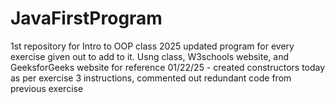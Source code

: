 # JavaFirstProgram
1st repository for Intro to OOP class 2025
updated program for every exercise given out to add to it.
Usng class, W3schools website, and GeeksforGeeks website for reference
01/22/25 - created constructors today as per exercise 3 instructions, commented out redundant code from previous exercise